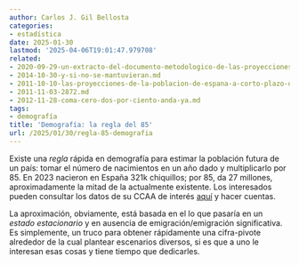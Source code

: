 ```yaml
---
author: Carlos J. Gil Bellosta
categories:
- estadística
date: 2025-01-30
lastmod: '2025-04-06T19:01:47.979708'
related:
- 2020-09-29-un-extracto-del-documento-metodologico-de-las-proyecciones-de-poblacion-del-ine.md
- 2014-10-30-y-si-no-se-mantuvieran.md
- 2011-10-10-las-proyecciones-de-la-poblacion-de-espana-a-corto-plazo-del-ine-no-valen-para-un-carajo.md
- 2011-11-03-2872.md
- 2012-11-28-coma-cero-dos-por-ciento-anda-ya.md
tags:
- demografía
title: 'Demografía: la regla del 85'
url: /2025/01/30/regla-85-demografia
---
```


Existe una _regla_ rápida en demografía para estimar la población futura de un país: tomar el número de nacimientos en un año dado y multiplicarlo por 85. En 2023 nacieron en España 321k chiquillos; por 85, da 27 millones, aproximadamente la mitad de la actualmente existente. Los interesados pueden consultar los datos de su CCAA de interés [aquí](https://www.ine.es/jaxiT3/Tabla.htm?t=6567) y hacer cuentas.

La aproximación, obviamente, está basada en el lo que pasaría en un _estado estacionario_ y en ausencia de emigración/emigración significativa. Es simplemente, un truco para obtener rápidamente una cifra-pivote alrededor de la cual plantear escenarios diversos, si es que a uno le interesan esas cosas y tiene tiempo que dedicarles.